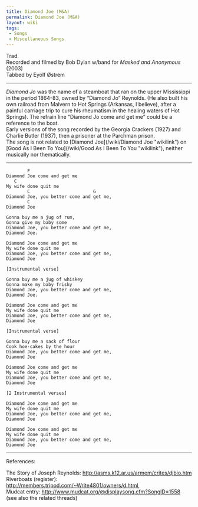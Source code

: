 ```yaml
---
title: Diamond Joe (M&A)
permalink: Diamond Joe (M&A)
layout: wiki
tags:
 - Songs
 - Miscellaneous Songs
---
```


Trad.  
Recorded and filmed by Bob Dylan w/band for *Masked and Anonymous*
(2003)  
Tabbed by Eyolf Østrem

* * * * *

*Diamond Jo* was the name of a steamboat that ran on the upper
Mississippi in the period 1864-83, owned by “Diamond Jo” Reynolds. (He
also built his own railroad from Malvern to Hot Springs (Arkansas, I
believe), after a painful carriage trip to cure his rheumatism in the
healing waters of Hot Springs). The refrain line “Diamond Jo come and
get me” could be a reference to the boat.  
Early versions of the song recorded by the Georgia Crackers (1927) and
Charlie Butler (1937), then a prisoner at the Parchman prison.  
The song is not related to [Diamond Joe](/wiki/Diamond Joe "wikilink") on
[Good As I Been To You](/wiki/Good As I Been To You "wikilink"), neither
musically nor thematically.

* * * * *

            F
    Diamond Joe come and get me
       C
    My wife done quit me
            C                        G
    Diamond Joe, you better come and get me,
            C
    Diamond Joe

    Gonna buy me a jug of rum,
    Gonna give my baby some
    Diamond Joe, you better come and get me,
    Diamond Joe.

    Diamond Joe come and get me
    My wife done quit me
    Diamond Joe, you better come and get me,
    Diamond Joe

    [Instrumental verse]

    Gonna buy me a jug of whiskey
    Gonna make my baby frisky
    Diamond Joe, you better come and get me,
    Diamond Joe.

    Diamond Joe come and get me
    My wife done quit me
    Diamond Joe, you better come and get me,
    Diamond Joe

    [Instrumental verse]

    Gonna buy me a sack of flour
    Cook hoe-cakes by the hour
    Diamond Joe, you better come and get me,
    Diamond Joe

    Diamond Joe come and get me
    My wife done quit me
    Diamond Joe, you better come and get me,
    Diamond Joe

    [2 Instrumental verses]

    Diamond Joe come and get me
    My wife done quit me
    Diamond Joe, you better come and get me,
    Diamond Joe

    Diamond Joe come and get me
    My wife done quit me
    Diamond Joe, you better come and get me,
    Diamond Joe

* * * * *

References:

The Story of Joseph Reynolds:
[<http://asms.k12.ar.us/armem/crites/djbio.htm>](http://asms.k12.ar.us/armem/crites/djbio.htm)  
Riverboats (register):
[<http://members.tripod.com/~Write4801/owners/d.html>](http://members.tripod.com/~Write4801/owners/d.html),  
Mudcat entry:
[<http://www.mudcat.org/@displaysong.cfm?SongID=1558>](http://www.mudcat.org/@displaysong.cfm?SongID=1558)
(see also the related threads)
